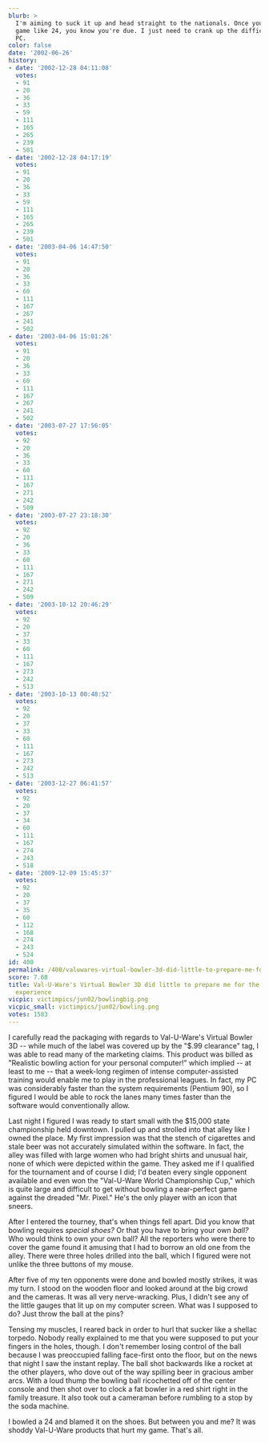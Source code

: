 ```yaml
---
blurb: >
  I'm aiming to suck it up and head straight to the nationals. Once you bowl a crap
  game like 24, you know you're due. I just need to crank up the difficulty on my
  PC.
color: false
date: '2002-06-26'
history:
- date: '2002-12-28 04:11:08'
  votes:
  - 91
  - 20
  - 36
  - 33
  - 59
  - 111
  - 165
  - 265
  - 239
  - 501
- date: '2002-12-28 04:17:19'
  votes:
  - 91
  - 20
  - 36
  - 33
  - 59
  - 111
  - 165
  - 265
  - 239
  - 501
- date: '2003-04-06 14:47:50'
  votes:
  - 91
  - 20
  - 36
  - 33
  - 60
  - 111
  - 167
  - 267
  - 241
  - 502
- date: '2003-04-06 15:01:26'
  votes:
  - 91
  - 20
  - 36
  - 33
  - 60
  - 111
  - 167
  - 267
  - 241
  - 502
- date: '2003-07-27 17:56:05'
  votes:
  - 92
  - 20
  - 36
  - 33
  - 60
  - 111
  - 167
  - 271
  - 242
  - 509
- date: '2003-07-27 23:18:30'
  votes:
  - 92
  - 20
  - 36
  - 33
  - 60
  - 111
  - 167
  - 271
  - 242
  - 509
- date: '2003-10-12 20:46:29'
  votes:
  - 92
  - 20
  - 37
  - 33
  - 60
  - 111
  - 167
  - 273
  - 242
  - 513
- date: '2003-10-13 00:48:52'
  votes:
  - 92
  - 20
  - 37
  - 33
  - 60
  - 111
  - 167
  - 273
  - 242
  - 513
- date: '2003-12-27 06:41:57'
  votes:
  - 92
  - 20
  - 37
  - 34
  - 60
  - 111
  - 167
  - 274
  - 243
  - 518
- date: '2009-12-09 15:45:37'
  votes:
  - 92
  - 20
  - 37
  - 35
  - 60
  - 112
  - 168
  - 274
  - 243
  - 524
id: 400
permalink: /400/valuwares-virtual-bowler-3d-did-little-to-prepare-me-for-the-actual-bowling-experience/
score: 7.68
title: Val-U-Ware's Virtual Bowler 3D did little to prepare me for the actual bowling
  experience
vicpic: victimpics/jun02/bowlingbig.png
vicpic_small: victimpics/jun02/bowling.png
votes: 1583
---
```


I carefully read the packaging with regards to Val-U-Ware's Virtual
Bowler 3D -- while much of the label was covered up by the "$.99
clearance" tag, I was able to read many of the marketing claims. This
product was billed as "Realistic bowling action for your personal
computer!" which implied -- at least to me -- that a week-long regimen
of intense computer-assisted training would enable me to play in the
professional leagues. In fact, my PC was considerably faster than the
system requirements (Pentium 90), so I figured I would be able to rock
the lanes many times faster than the software would conventionally
allow.

Last night I figured I was ready to start small with the $15,000 state
championship held downtown. I pulled up and strolled into that alley
like I owned the place. My first impression was that the stench of
cigarettes and stale beer was not accurately simulated within the
software. In fact, the alley was filled with large women who had bright
shirts and unusual hair, none of which were depicted within the game.
They asked me if I qualified for the tournament and of course I did; I'd
beaten every single opponent available and even won the "Val-U-Ware
World Championship Cup," which is quite large and difficult to get
without bowling a near-perfect game against the dreaded "Mr. Pixel."
He's the only player with an icon that sneers.

After I entered the tourney, that's when things fell apart. Did you know
that bowling requires *special shoes?* Or that you have to bring your
own *ball?* Who would think to own your own ball? All the reporters who
were there to cover the game found it amusing that I had to borrow an
old one from the alley. There were three holes drilled into the ball,
which I figured were not unlike the three buttons of my mouse.

After five of my ten opponents were done and bowled mostly strikes, it
was my turn. I stood on the wooden floor and looked around at the big
crowd and the cameras. It was all very nerve-wracking. Plus, I didn't
see any of the little gauges that lit up on my computer screen. What was
I supposed to do? Just throw the ball at the pins?

Tensing my muscles, I reared back in order to hurl that sucker like a
shellac torpedo. Nobody really explained to me that you were supposed to
put your fingers in the holes, though. I don't remember losing control
of the ball because I was preoccupied falling face-first onto the floor,
but on the news that night I saw the instant replay. The ball shot
backwards like a rocket at the other players, who dove out of the way
spilling beer in gracious amber arcs. With a loud thump the bowling ball
ricochetted off of the center console and then shot over to clock a fat
bowler in a red shirt right in the family treasure. It also took out a
cameraman before rumbling to a stop by the soda machine.

I bowled a 24 and blamed it on the shoes. But between you and me? It was
shoddy Val-U-Ware products that hurt my game. That's all.